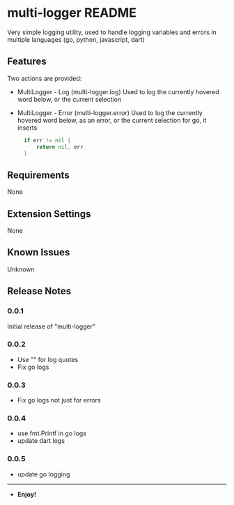 # multi-logger README

Very simple logging utility, used to handle logging variables and errors in multiple languages (go, python, javascript, dart)

## Features

Two actions are provided:

- MultiLogger - Log (multi-logger.log)
  Used to log the currently hovered word below, or the current selection

- MultiLogger - Error (multi-logger.error)
  Used to log the currently hovered word below, as an error, or the current selection
  for go, it inserts

  ```go
    if err != nil {
        return nil, err
    }
  ```

## Requirements

None

## Extension Settings

None

## Known Issues

Unknown

## Release Notes

### 0.0.1

Initial release of "multi-logger"

### 0.0.2

- Use "" for log quotes
- Fix go logs

### 0.0.3

- Fix go logs not just for errors

### 0.0.4

- use fmt.Printf in go logs
- update dart logs

### 0.0.5

- update go logging

---

- **Enjoy!**
